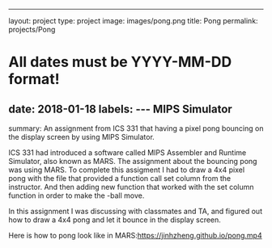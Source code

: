 ---
layout: project
type: project
image: images/pong.png
title: Pong
permalink: projects/Pong
# All dates must be YYYY-MM-DD format!
date: 2018-01-18
labels:
--- MIPS Simulator
-
summary: An assignment from ICS 331 that having a pixel pong bouncing on the display screen by using MIPS Simulator.

ICS 331 had introduced a software called MIPS Assembler and Runtime Simulator, also known as MARS. The assignment about the bouncing pong was using MARS. To complete this assigment I had to draw a 4x4 pixel pong with the file that provided a function call set column from the instructor. And then adding new function that worked with the set column function in order to make the -ball move.   

In this assignment I was discussing with classmates and TA, and figured out how to draw a 4x4 pong and let it bounce in the display screen. 

Here is how to pong look like in MARS:https://jinhzheng.github.io/pong.mp4







